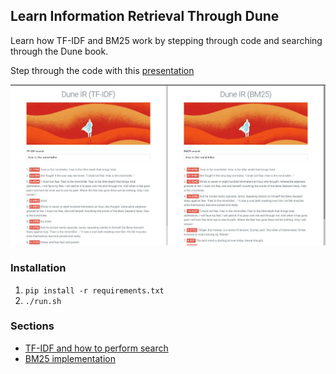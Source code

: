 ## Learn Information Retrieval Through Dune

Learn how TF-IDF and BM25 work by stepping through code and searching through the Dune book.

Step through the code with this [presentation](
https://docs.google.com/presentation/d/1_4dB0V6NZyknxmJXFSQp2Xoi5TRIC46osJNOtlxy0S8/edit?usp=sharing)


![Dune book cover](https://raw.githubusercontent.com/beatobongco/dune_ir/master/dune_demo.jpeg)

### Installation

1. `pip install -r requirements.txt`
2. `./run.sh`

### Sections

* [TF-IDF and how to perform search](https://github.com/beatobongco/dune_ir/blob/master/search.py)
* [BM25 implementation](https://github.com/beatobongco/dune_ir/blob/master/bm25.py)
